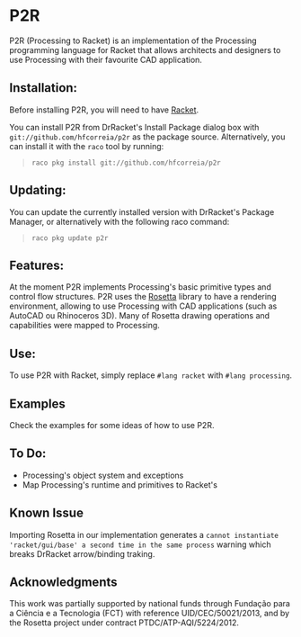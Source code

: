 P2R
===

P2R (Processing to Racket) is an implementation of the Processing programming language for Racket that allows architects and designers to use Processing with their favourite CAD application.

## Installation:
Before installing P2R, you will need to have [Racket](http://www.racket-lang.org/).

You can install P2R from DrRacket's Install Package dialog box with `git://github.com/hfcorreia/p2r` as the package source.
Alternatively, you can install it with the `raco` tool by running:

> `raco pkg install git://github.com/hfcorreia/p2r`

## Updating:

You can update the currently installed version with DrRacket's Package Manager, or alternatively with the following raco command:

> `raco pkg update p2r`

## Features:

At the moment P2R implements Processing's basic primitive types and control flow structures. P2R uses the [Rosetta](http://planet.racket-lang.org/display.ss?package=rosetta.plt&owner=aml) library to have a rendering environment, allowing to use Processing with CAD applications (such as AutoCAD ou Rhinoceros 3D). Many of Rosetta drawing operations and capabilities were mapped to Processing.

## Use:

To use P2R with Racket, simply replace `#lang racket` with `#lang processing`.

## Examples

Check the examples for some ideas of how to use P2R.

## To Do:

  * Processing's object system and exceptions
  * Map Processing's runtime and primitives to Racket's

## Known Issue
Importing Rosetta in our implementation generates a `cannot instantiate 'racket/gui/base' a second time in the same process` warning which breaks DrRacket arrow/binding traking.

## Acknowledgments

This work was partially supported by national funds through Fundação para a Ciência e a Tecnologia (FCT) with reference UID/CEC/50021/2013, and by the Rosetta project under contract PTDC/ATP-AQI/5224/2012.
